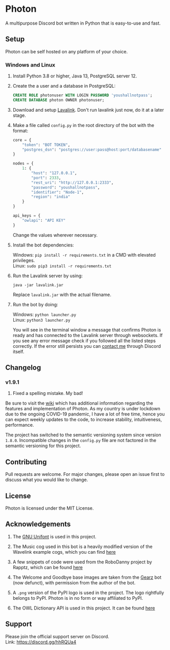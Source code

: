 # Photon

A multipurpose Discord bot written in Python that is easy-to-use and fast.

## Setup

Photon can be self hosted on any platform of your choice.

### Windows and Linux

1. Install Python 3.8 or higher, Java 13, PostgreSQL server 12.

2. Create the a user and a database in PostgreSQL:

   ```SQL
   CREATE ROLE photonuser WITH LOGIN PASSWORD 'youshallnotpass';
   CREATE DATABASE photon OWNER photonuser;
   ```

3. Download and setup [Lavalink](https://github.com/Frederikam/Lavalink#server-configuration). Don't run lavalink just now, do it at a later stage.

4. Make a file called `config.py` in the root directory of the bot with the format:

    ```python
    core = {
        "token": "BOT TOKEN",
        "postgres_dsn": "postgres://user:pass@host:port/databasename"
    }

    nodes = {
        1: {
            "host": "127.0.0.1",
            "port": 2333,
            "rest_uri": "http://127.0.0.1:2333",
            "password": "youshallnotpass",
            "identifier": "Node-1",
            "region": "india"
        }
    }

    api_keys = {
        "owlapi": "API KEY"
    }
    ```

    Change the values wherever necessary.

5. Install the bot dependencies:

    Windows: `pip install -r requirements.txt` in a CMD with elevated privileges.  
    Linux: `sudo pip3 install -r requirements.txt`

6. Run the Lavalink server by using:

    `java -jar lavalink.jar`

    Replace `lavalink.jar` with the actual filename.

7. Run the bot by doing:

    Windows: `python launcher.py`  
    Linux: `python3 launcher.py`

    You will see in the terminal window a message that confirms Photon is ready and has connected to
    the Lavalink server through websockets. If you see any error message check if you followed all the
    listed steps correctly. If the error still persists you can [contact me](#support) through Discord itself.

## Changelog

### v1.9.1

1. Fixed a spelling mistake. My bad!

Be sure to visit the [wiki](https://github.com/NightShade256/Photon/wiki) which has additional information regarding the features and implementation of Photon. As my country is under lockdown due to the ongoing COVID-19 pandemic, I have a lot of free time,
hence you can expect weekly updates to the code, to increase stability, intuitiveness, performance.

The project has switched to the semantic versioning system since version `1.8.0`.
Incompatible changes in the `config.py` file are not factored in the semantic versioning for this project.

## Contributing

Pull requests are welcome. For major changes, please open an issue first to discuss what you would like to change.

## License

Photon is licensed under the MIT License.

## Acknowledgements

1. The [GNU Unifont](https://savannah.gnu.org/projects/unifont) is used in this project.

2. The Music cog used in this bot is a heavily modified version of the Wavelink example cogs, which you can find [here](https://github.com/PythonistaGuild/Wavelink/tree/master/examples)

3. A few snippets of code were used from the RoboDanny project by Rapptz, which can be found [here](https://github.com/Rapptz/RoboDanny)

4. The Welcome and Goodbye base images are taken from the [Gearz](https://github.com/TheDiscordians/Gearz) bot (now defunct), with permission from the author of the bot.

5. A `.png` version of the PyPI logo is used in the project. The logo rightfully belongs to PyPI. Photon is in no form or way affiliated to PyPI.

6. The OWL Dictionary API is used in this project. It can be found [here](https://owlbot.info)

## Support

Please join the official support server on Discord.  
Link: <https://discord.gg/hhRQUa4>
